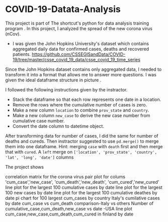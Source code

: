 # COVID-19-Datata-Analysis

This project is part of The shortcut's python for data analysis training program .
In this project, I analyzed the spread of the new corona virus (nCov). 

- I was given the John Hopkins University's dataset which contains aggregated daily data for confirmed cases, deaths and recovered patients. 
https://github.com/CSSEGISandData/COVID-19/tree/master/csse_covid_19_data/csse_covid_19_time_series

Since the John Hopkins dataset contains only aggregated data, I needed to transform it into a format that allows me to answer more questions. I was given the ideal dataframe structure in picture .

I followed  the following instructions given by the instractor.
- Stack the dataframe so that each row represents one date in a location. 
- Remove the rows where the cumulative number of cases is zero.
- Make a new column `location` to combine `prov_state` and `country`.
- Make a new column `new_case` to derive the new case number from cumulative case number.
- Convert the date column to datetime object.

After transforming data for number of cases, I did the same for number of deaths and cureds.
Then instractor suggested to  use `pd.merge()` to merge them into one dataframe. Hint:  merging `case` with `death` first and then merge that with `cured`. A `left` merge on `['location', 'prov_state', 'country', 'lat', 'long', 'date']` columns

The project shows

correlation matrix for the corona virus
pair plot for colums 'cum_case','new_case', 'cum_death','new_death', 'cum_cured','new_cured'
line plot for the largest 100 cumulative cases by date
line plot for the largest 100 new cases by date
line plot for the largest 100 cumulative deathes by date
pi chart for 100 largest cum_cases by country
Italy's cumilative cases by date
cum_case vs cum_death comparison-Italy vs others
Number of cumulative_case,cum_death,new_case vs date -USA
line plot cum_case,new_case,cum_death,cum_cured in  finland by date

